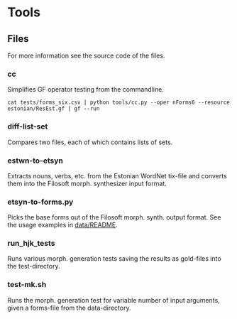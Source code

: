 Tools
=====

Files
-----

For more information see the source code of the files.

### cc

Simplifies GF operator testing from the commandline.

	cat tests/forms_six.csv | python tools/cc.py --oper nForms6 --resource estonian/ResEst.gf | gf --run

### diff-list-set

Compares two files, each of which contains lists of sets.

### estwn-to-etsyn

Extracts nouns, verbs, etc. from the Estonian WordNet tix-file and converts them
into the Filosoft morph. synthesizer input format.

### etsyn-to-forms.py

Picks the base forms out of the Filosoft morph. synth. output format.
See the usage examples in [data/README](../data/README.md).

### run_hjk_tests

Runs various morph. generation tests saving the results as gold-files into the test-directory.

### test-mk.sh

Runs the morph. generation test for variable number of input arguments,
given a forms-file from the data-directory.
